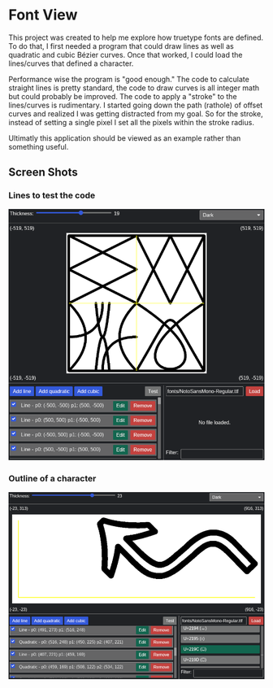 # Font View

This project was created to help me explore how truetype fonts are defined. To do that, I first needed a program that could draw lines as well as quadratic and cubic Bézier curves. Once that worked, I could load the lines/curves that defined a character.

Performance wise the program is "good enough." The code to calculate straight lines is pretty standard, the code to draw curves is all integer math but could probably be improved. The code to apply a "stroke" to the lines/curves is rudimentary. I started going down the path (rathole) of offset curves and realized I was getting distracted from my goal. So for the stroke, instead of setting a single pixel I set all the pixels within the stroke radius.

Ultimatly this application should be viewed as an example rather than something useful.

## Screen Shots

### Lines to test the code
![Lines](screenshot_lines.png)

### Outline of a character
![Lines](screenshot_char.png)

